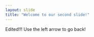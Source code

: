 ```yaml
---
layout: slide
title: "Welcome to our second slide!"
---
```

Edited!!!
Use the left arrow to go back!
